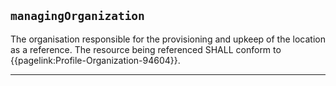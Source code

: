 ## `managingOrganization`
The organisation responsible for the provisioning and upkeep of the location as a reference. The resource being referenced SHALL conform to {{pagelink:Profile-Organization-94604}}.

---
